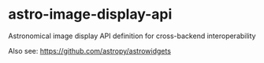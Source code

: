 # astro-image-display-api

Astronomical image display API definition for cross-backend interoperability

Also see: https://github.com/astropy/astrowidgets

